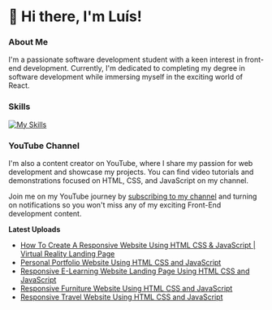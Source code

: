 # 👋 Hi there, I'm Luís!

### About Me

I'm a passionate software development student with a keen interest in front-end development. Currently, I'm dedicated to completing my degree in software development while immersing myself in the exciting world of React.

### Skills
[![My Skills](https://skillicons.dev/icons?i=html,css,js,sass,bootstrap,java,php,mysql,figma)](https://skillicons.dev)

### YouTube Channel

I'm also a content creator on YouTube, where I share my passion for web development and showcase my projects. You can find video tutorials and demonstrations focused on HTML, CSS, and JavaScript on my channel.

Join me on my YouTube journey by [subscribing to my channel](https://www.youtube.com/channel/UC4GaE82byhcbNS9UIzLzgKg) and turning on notifications so you won't miss any of my exciting Front-End development content.

**Latest Uploads**

<!-- YOUTUBE:START -->
- [How To Create A Responsive Website Using HTML CSS &amp; JavaScript | Virtual Reality Landing Page](https://www.youtube.com/watch?v=lKBq-J5pPsE)
- [Personal Portfolio Website Using HTML CSS and JavaScript](https://www.youtube.com/watch?v=zRv5AeDWN3w)
- [Responsive E-Learning Website Landing Page Using HTML CSS and JavaScript](https://www.youtube.com/watch?v=DJtemYSX3HA)
- [Responsive Furniture Website Using HTML CSS and JavaScript](https://www.youtube.com/watch?v=yS1HYNwioE8)
- [Responsive Travel Website Using HTML CSS and JavaScript](https://www.youtube.com/watch?v=7IDNxeoggLQ)
<!-- YOUTUBE:END -->

<!--
**luissitoe/luissitoe** is a ✨ _special_ ✨ repository because its `README.md` (this file) appears on your GitHub profile.

Here are some ideas to get you started:

- 🔭 I’m currently working on ...
- 🌱 I’m currently learning ...
- 👯 I’m looking to collaborate on ...
- 🤔 I’m looking for help with ...
- 💬 Ask me about ...
- 📫 How to reach me: ...
- 😄 Pronouns: ...
- ⚡ Fun fact: ...
-->
